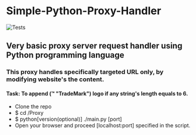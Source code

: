 # Simple-Python-Proxy-Handler

![Tests](https://github.com/stillnurs/Simple-Python-Proxy-Handler/actions/workflows/tests.yml/badge.svg)

## Very basic proxy server request handler using Python programming language

### This proxy handles specifically targeted URL only, by modifying website's the content.

#### Task: To append (™ "TradeMark") logo if any string's length equals to 6.

- Clone the repo
- $ cd /Proxy
- $ python[version(optional)] ./main.py [port]
- Open your browser and proceed [localhost:port] specified in the script.
